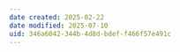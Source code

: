 ```yaml
---
date created: 2025-02-22
date modified: 2025-07-10
uid: 346a6042-344b-4d8d-bdef-f466f57e491c
---
```

